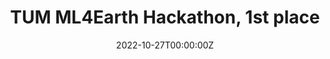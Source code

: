 ---
title: TUM ML4Earth Hackathon, 1st place
summary: • Trained a 5-layer MLP-based network to predict soybean yields in 190 US counties over 5 years; reached 11% test set error
date: '2022-10-27T00:00:00Z'

# Optional external URL for project (replaces project detail page).
external_link: ''

image:
  focal_point: Smart

links:
- name: Project Page
  url: 'https://devpost.com/software/atrium-aeuy62'
- name: Code
  url: 'https://colab.research.google.com/drive/1U45ropn7iRLj8vIHm2IalE1MnOIh7Tkx?usp=sharing'
  
#url_pdf: 'https://drive.google.com/file/d/1uFtFNbG0R6z7cEVWbDfxI2-yMyg_wJ5K/view?usp=sharing'
#url_video: ''

# Slides (optional).c
#   Associate this project with Markdown slides.
#   Simply enter your slide deck's filename without extension.
#   E.g. `slides = "example-slides"` references `content/slides/example-slides.md`.
#   Otherwise, set `slides = ""`.
slides: ""
---